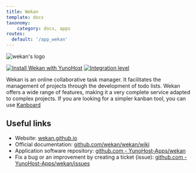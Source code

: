 ```yaml
---
title: Wekan
template: docs
taxonomy:
    category: docs, apps
routes:
  default: '/app_wekan'
---
```


![wekan's logo](image://wekan_logo.svg?resize=,80)

[![Install Wekan with YunoHost](https://install-app.yunohost.org/install-with-yunohost.png)](https://install-app.yunohost.org/?app=wekan) [![Integration level](https://dash.yunohost.org/integration/wekan.svg)](https://dash.yunohost.org/appci/app/wekan)

Wekan is an online collaborative task manager. It facilitates the management of projects through the development of todo lists.
Wekan offers a wide range of features, making it a very complete service adapted to complex projects. If you are looking for a simpler kanban tool, you can use [Kanboard](/app_kanboard)

## Useful links

+ Website: [wekan.github.io](https://wekan.github.io/)
+ Official documentation: [github.com/wekan/wekan/wiki](https://github.com/wekan/wekan/wiki)
+ Application software repository: [github.com - YunoHost-Apps/wekan](https://github.com/YunoHost-Apps/wekan_ynh)
+ Fix a bug or an improvement by creating a ticket (issue): [github.com - YunoHost-Apps/wekan/issues](https://github.com/YunoHost-Apps/wekan_ynh/issues)
